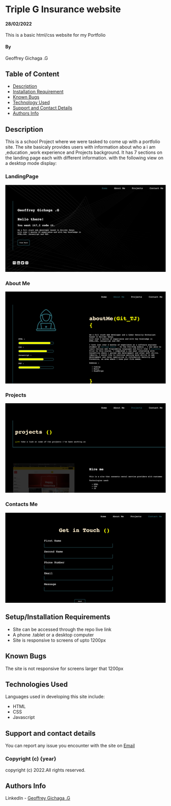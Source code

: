 # Triple G Insurance website
#### 28/02/2022
This is a basic html/css website for my Portfolio
#### By 
Geoffrey Gichaga .G

## Table of Content

+ [Description](#description)
+ [Installation Requirement](#Installation)
+ [Known Bugs](#Known-Bugs)
+ [Technology Used](#technology-used)
+ [Support and Contact Details](#Support-and-contact-details)
+ [Authors Info](#author-Info)

## Description
This is a school Project where we were tasked to come up with a portfolio site.
The site basicaly  provides users with information about who a i am ,education ,work experience and Projects background.
It has 7 sections on the landing page each with different information.
with the following view on a desktop mode display:
### LandingPage
![part1](./images/sc4.png)
### About Me 
![part1](./images/sc2.png)

### Projects
![part1](./images/sc3.png)

### Contacts Me
![part1](./images/sc1.png)







 

## Setup/Installation Requirements
* SIte can be accessed through the repo live link
* A phone .tablet or a desktop computer
* Site is responsive to screens of upto 1200px


## Known Bugs
The site is not responsive for screens larger that 1200px

## Technologies Used
Languages used in developing this site include:
* HTML 
* CSS
* Javascript
## Support and contact details
You can report any issue you encounter with the site on [Email](geoffrey.githinji@student.moringaschool.com)


### Copyright (c) {year}
copyright (c) 2022.All rights reserved.


## Authors Info
LinkedIn - [Geoffrey Gichaga .G](https://www.linkedin.com/in/geoffrey-gichaga-234318ba/)

